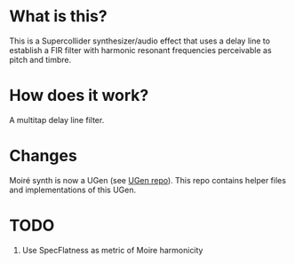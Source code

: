 # What is this?
This is a Supercollider synthesizer/audio effect that uses a delay line to establish a FIR filter with harmonic resonant frequencies perceivable as pitch and timbre. 

# How does it work?
A multitap delay line filter.

# Changes
Moiré synth is now a UGen (see [UGen repo](https://github.com/kj-jondell/UGens)). This repo contains helper files and implementations of this UGen.

# TODO
1. Use SpecFlatness as metric of Moire harmonicity

